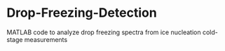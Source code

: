 # Drop-Freezing-Detection
MATLAB code to analyze drop freezing spectra from ice nucleation cold-stage measurements
